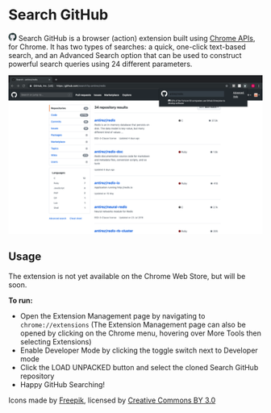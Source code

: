 # Search GitHub

<img src="/src/icons/icon16.png"> Search GitHub is a browser (action) extension built using [Chrome APIs](https://developers.chrome.com/extensions/api_index), for Chrome. It has two types of searches: a quick, one-click text-based search, and an Advanced Search option that can be used to construct powerful search queries using 24 different parameters.

![screenshot](/screenshot.png)

## Usage
The extension is not yet available on the Chrome Web Store, but will be soon.

__To run:__
<ul>
  <li>Open the Extension Management page by navigating to <code>chrome://extensions</code> (The Extension Management page can also be opened by clicking on the Chrome menu, hovering over More Tools then selecting Extensions)</li>
  <li>Enable Developer Mode by clicking the toggle switch next to Developer mode</li>
  <li>Click the LOAD UNPACKED button and select the cloned Search GitHub repository</li>
  <li>Happy GitHub Searching!</li>
</ul>

Icons  made by <a href="https://www.freepik.com/" title="Freepik">Freepik</a>, licensed by <a href="http://creativecommons.org/licenses/by/3.0/" title="Creative Commons BY 3.0" target="_blank">Creative Commons BY 3.0</a>
